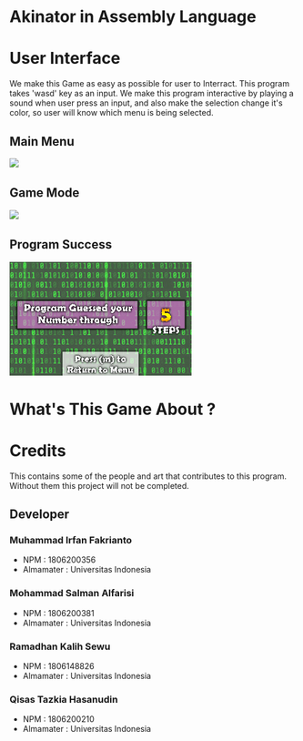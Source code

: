 # Akinator in Assembly Language

# User Interface
We make this Game as easy as possible for user to Interract. This program takes 'wasd' key as an input. We make this program interactive by playing a sound when user press an input, and also make the selection change it's color, so user will know which menu is being selected.
## Main Menu
![](assets/game/sel1.bmp)
## Game Mode
![](assets/menu/choose1.bmp)
## Program Success
![](assets/step/5step.bmp)

# What's This Game About ?

# Credits
This contains some of the people and art that contributes to this program. Without them this project will not be completed. 
## Developer
### Muhammad Irfan Fakrianto
- NPM : 1806200356
- Almamater : Universitas Indonesia
### Mohammad Salman Alfarisi
- NPM : 1806200381
- Almamater : Universitas Indonesia
### Ramadhan Kalih Sewu
- NPM : 1806148826
- Almamater : Universitas Indonesia
### Qisas Tazkia Hasanudin
- NPM : 1806200210
- Almamater : Universitas Indonesia
